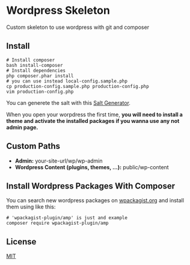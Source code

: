 # Wordpress Skeleton

Custom skeleton to use wordpress with git and composer

## Install

```
# Install composer
bash install-composer
# Install dependencies
php composer.phar install
# you can use instead local-config.sample.php
cp production-config.sample.php production-config.php
vim production-config.php
```
You can generete the salt with this [Salt Generator].

When you open your worpdress the first time, **you will need to install a theme and activate the installed packages if you wanna use any not admin page.**

## Custom Paths

 * **Admin:** your-site-url/wp/wp-admin
 * **Wordpress Content (plugins, themes, ...):** public/wp-content

## Install Wordpress Packages With Composer

You can search new wordpress packages on [wpackagist.org] and install them using like this:

```
# 'wpackagist-plugin/amp' is just and example
composer require wpackagist-plugin/amp
```

## License
[MIT]

[Salt Generator]: <https://api.wordpress.org/secret-key/1.1/salt/>
[wpackagist.org]: <https://wpackagist.org>
[MIT]: LICENSE
